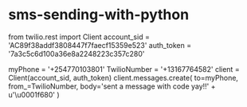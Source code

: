 # sms-sending-with-python
from twilio.rest import Client
account_sid = 'AC89f38addf3808447f7faecf15359e523'
auth_token = '7a3c5c6d100a36e8a2248223c357c280'

myPhone = '+254770103801'
TwilioNumber = '+13167764582'
client = Client(account_sid, auth_token)
client.messages.create(
    to=myPhone,
    from_=TwilioNumber,
    body='sent a message with code yay!!' + u'\u0001f680' )
